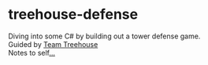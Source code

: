 # treehouse-defense
Diving into some C# by building out a tower defense game.  
Guided by [Team Treehouse](https://teamtreehouse.com)  
Notes to self[...](https://github.com/ckperez/treehouse-defense/blob/master/LEARNINGLOG.md)
